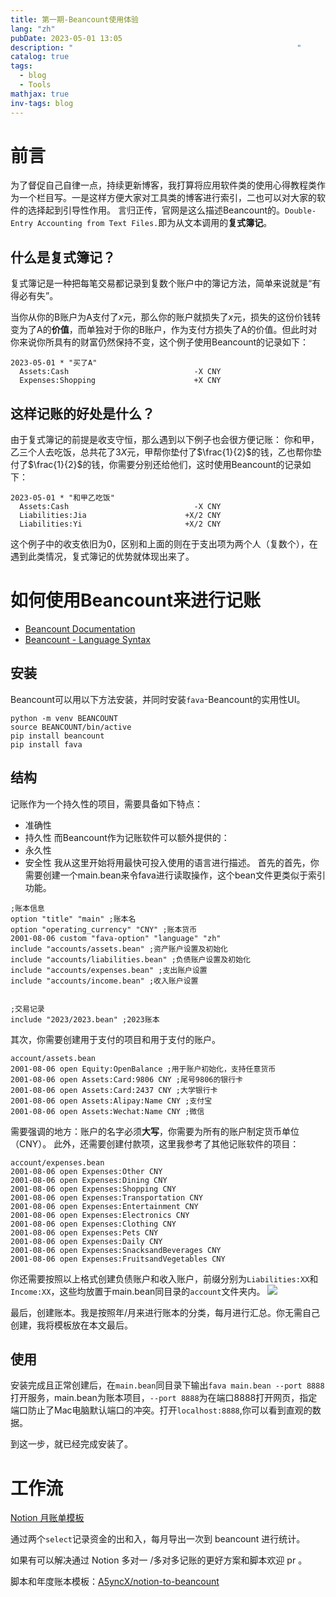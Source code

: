 ```yaml
---
title: 第一期-Beancount使用体验
lang: "zh"
pubDate: 2023-05-01 13:05
description: "                                                  "
catalog: true
tags:
  - blog
  - Tools
mathjax: true
inv-tags: blog
---
```


# 前言
为了督促自己自律一点，持续更新博客，我打算将应用软件类的使用心得教程类作为一个栏目写。一是这样方便大家对工具类的博客进行索引，二也可以对大家的软件的选择起到引导性作用。
言归正传，官网是这么描述Beancount的。`Double-Entry Accounting from Text Files.`即为从文本调用的**复式簿记**。

## 什么是复式簿记？
复式簿记是一种把每笔交易都记录到复数个账户中的簿记方法，简单来说就是“有得必有失”。

当你从你的B账户为A支付了$x$元，那么你的账户就损失了$x$元，损失的这份价钱转变为了A的**价值**，而单独对于你的B账户，作为支付方损失了A的价值。但此时对你来说你所具有的财富仍然保持不变，这个例子使用Beancount的记录如下：
```
2023-05-01 * "买了A"
  Assets:Cash                            -X CNY
  Expenses:Shopping                      +X CNY
```
## 这样记账的好处是什么？
由于复式簿记的前提是收支守恒，那么遇到以下例子也会很方便记账：
你和甲，乙三个人去吃饭，总共花了$3X$元，甲帮你垫付了$\frac{1}{2}$的钱，乙也帮你垫付了$\frac{1}{2}$的钱，你需要分别还给他们，这时使用Beancount的记录如下：
```
2023-05-01 * "和甲乙吃饭"
  Assets:Cash                            -X CNY
  Liabilities:Jia                      +X/2 CNY
  Liabilities:Yi                       +X/2 CNY
```
这个例子中的收支依旧为0，区别和上面的则在于支出项为两个人（复数个），在遇到此类情况，复式簿记的优势就体现出来了。
# 如何使用Beancount来进行记账
* [Beancount Documentation](https://beancount.github.io/docs/)
* [Beancount - Language Syntax](https://docs.google.com/document/d/1wAMVrKIA2qtRGmoVDSUBJGmYZSygUaR0uOMW1GV3YE0/edit)
## 安装
Beancount可以用以下方法安装，并同时安装`fava`-Beancount的实用性UI。
```
python -m venv BEANCOUNT
source BEANCOUNT/bin/active
pip install beancount
pip install fava
```
## 结构
记账作为一个持久性的项目，需要具备如下特点：
* 准确性
* 持久性
而Beancount作为记账软件可以额外提供的：
* 永久性
* 安全性
我从这里开始将用最快可投入使用的语言进行描述。
首先的首先，你需要创建一个main.bean来令fava进行读取操作，这个bean文件更类似于索引功能。
```
;账本信息
option "title" "main" ;账本名
option "operating_currency" "CNY" ;账本货币
2001-08-06 custom "fava-option" "language" "zh"
include "accounts/assets.bean" ;资产账户设置及初始化
include "accounts/liabilities.bean" ;负债账户设置及初始化
include "accounts/expenses.bean" ;支出账户设置
include "accounts/income.bean" ;收入账户设置


;交易记录
include "2023/2023.bean" ;2023账本
```
其次，你需要创建用于支付的项目和用于支付的账户。
```
account/assets.bean
2001-08-06 open Equity:OpenBalance ;用于账户初始化，支持任意货币
2001-08-06 open Assets:Card:9806 CNY ;尾号9806的银行卡
2001-08-06 open Assets:Card:2437 CNY ;大学银行卡
2001-08-06 open Assets:Alipay:Name CNY ;支付宝
2001-08-06 open Assets:Wechat:Name CNY ;微信
```
需要强调的地方：账户的名字必须**大写**，你需要为所有的账户制定货币单位（CNY）。
此外，还需要创建付款项，这里我参考了其他记账软件的项目：
```
account/expenses.bean
2001-08-06 open Expenses:Other CNY
2001-08-06 open Expenses:Dining CNY
2001-08-06 open Expenses:Shopping CNY
2001-08-06 open Expenses:Transportation CNY
2001-08-06 open Expenses:Entertainment CNY
2001-08-06 open Expenses:Electronics CNY
2001-08-06 open Expenses:Clothing CNY
2001-08-06 open Expenses:Pets CNY
2001-08-06 open Expenses:Daily CNY
2001-08-06 open Expenses:SnacksandBeverages CNY
2001-08-06 open Expenses:FruitsandVegetables CNY
```
你还需要按照以上格式创建负债账户和收入账户，前缀分别为`Liabilities:XX`和`Income:XX`，这些均放置于main.bean同目录的`account`文件夹内。
![](https://jazzy-praline-dbe3ad.netlify.app/images/202305012225163.png)

最后，创建账本。我是按照年/月来进行账本的分类，每月进行汇总。你无需自己创建，我将模板放在本文最后。

## 使用
安装完成且正常创建后，在`main.bean`同目录下输出`fava main.bean --port 8888`打开服务，main.bean为账本项目，`--port 8888`为在端口8888打开网页，指定端口防止了Mac电脑默认端口的冲突。打开`localhost:8888`,你可以看到直观的数据。

到这一步，就已经完成安装了。

# 工作流
[Notion 月账单模板](https://wary-pendulum-590.notion.site/8b0e1616c5024cd6bfadf288df27648c?pvs=4)

通过两个`select`记录资金的出和入，每月导出一次到 beancount 进行统计。

如果有可以解决通过 Notion 多对一 /多对多记账的更好方案和脚本欢迎 pr 。

脚本和年度账本模板：[A5yncX/notion-to-beancount](https://github.com/A5yncX/notion-to-beancount)